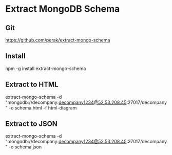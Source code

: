 # Extract MongoDB Schema

## Git
https://github.com/perak/extract-mongo-schema

## Install 
npm -g install extract-mongo-schema

## Extract to HTML
extract-mongo-schema -d "mongodb://decompany:decompany1234@52.53.208.45:27017/decompany" -o schema.html -f html-diagram


## Extract to JSON
extract-mongo-schema -d "mongodb://decompany:decompany1234@52.53.208.45:27017/decompany" -o schema.json